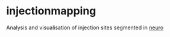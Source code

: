 # injectionmapping

Analysis and visualisation of injection sites segmented in 
[neuro](https://github.com/SainsburyWellcomeCentre/neuro)

